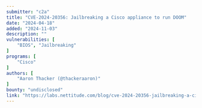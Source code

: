 ```yaml
---
submitter: "c2a"
title: "CVE-2024-20356: Jailbreaking a Cisco appliance to run DOOM"
date: "2024-04-18"
added: "2024-11-03"
description: ""
vulnerabilities: [
    "BIOS", "Jailbreaking"
]
programs: [
    "Cisco"
]
authors: [
    "Aaron Thacker (@thackeraaron)"
]
bounty: "undisclosed"
link: "https://labs.nettitude.com/blog/cve-2024-20356-jailbreaking-a-cisco-appliance-to-run-doom/"
---
```




